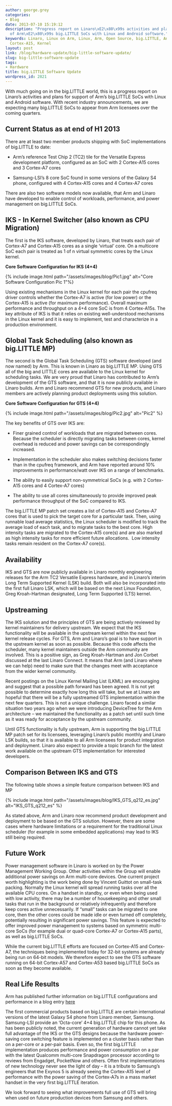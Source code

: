 ```yaml
---
author: george.grey
categories:
- Blog
date: 2013-07-10 15:19:12
description: "Progress report on Linaro\xE2\x80\x99s activities and plans for support
  of Arm\xE2\x80\x99s big.LITTLE SoCs with Linux and Android software."
keywords: Linaro, Linux on Arm, Linux, Arm, Open Source, big.LITTLE, Android, Cortex-A7,
  Cortex-A15, Kernel
layout: post
link: /blog/hardware-update/big-little-software-update/
slug: big-little-software-update
tags:
- Hardware
title: big.LITTLE Software Update
wordpress_id: 2821
---
```


With much going on in the big.LITTLE world, this is a progress report on Linaro’s activities and plans for support of Arm’s big.LITTLE SoCs with Linux and Android software. With recent industry announcements, we are expecting many big.LITTLE SoCs to appear from Arm licensees over the coming quarters.


## Current Status as at end of H1 2013

There are at least two member products shipping with SoC implementations of big.LITTLE to date:

  * Arm’s reference Test Chip 2 (TC2) tile for the Versatile Express development platform, configured as an SoC with 2 Cortex-A15 cores and 3 Cortex-A7 cores

  * Samsung-LSI’s 8 core SoC found in some versions of the Galaxy S4 phone, configured with 4 Cortex-A15 cores and 4 Cortex-A7 cores

There are also two software models now available, that Arm and Linaro have developed to enable control of workloads, performance, and power management on big.LITTLE SoCs.

## IKS - In Kernel Switcher (also known as CPU Migration)

The first is the IKS software, developed by Linaro, that treats each pair of Cortex-A7 and Cortex-A15 cores as a single ‘virtual’ core. On a multicore SoC each pair is treated as 1 of n virtual symmetric cores by the Linux kernel.

**Core Software Configuration for IKS (4+4)**

{% include image.html path="/assets/images/blog/Pic1.jpg" alt="Core Software Configuration Pic 1"%}

Using existing mechanisms in the Linux kernel for each pair the cpufreq driver controls whether the Cortex-A7 is active (for low power) or the Cortex-A15 is active (for maximum performance). Overall maximum performance and throughput on a 4+4 core SoC is from 4 Cortex-A15s. The key attribute of IKS is that it relies on existing well-understood mechanisms in the Linux kernel and it is easy to implement, test and characterize in a production environment.

## Global Task Scheduling (also known as big.LITTLE MP)

The second is the Global Task Scheduling (GTS) software developed (and now named) by Arm. This is known in Linaro as big.LITTLE MP. Using GTS all of the big and LITTLE cores are available to the Linux kernel for scheduling tasks. We are very proud that Linaro has contributed to Arm’s development of the GTS software, and that it is now publicly available in Linaro builds. Arm and Linaro recommend GTS for new products, and Linaro members are actively planning product deployments using this solution.

**Core Software Configuration for GTS (4+4)**

{% include image.html path="/assets/images/blog/Pic2.jpg" alt="Pic2" %}

The key benefits of GTS over IKS are:

  * Finer grained control of workloads that are migrated between cores. Because the scheduler is directly migrating tasks between cores, kernel overhead is reduced and power savings can be correspondingly increased.

  * Implementation in the scheduler also makes switching decisions faster than in the cpufreq framework, and Arm have reported around 10% improvements in performance/watt over IKS on a range of benchmarks.

  * The ability to easily support non-symmetrical SoCs (e.g. with 2 Cortex-A15 cores and 4 Cortex-A7 cores)

  * The ability to use all cores simultaneously to provide improved peak performance throughput of the SoC compared to IKS.

The big.LITTLE MP patch set creates a list of Cortex-A15 and Cortex-A7 cores that is used to pick the target core for a particular task. Then, using runnable load average statistics, the Linux scheduler is modified to track the average load of each task, and to migrate tasks to the best core. High intensity tasks are migrated to the Cortex-A15 core(s) and are also marked as high intensity tasks for more efficient future allocations.  Low intensity tasks remain resident on the Cortex-A7 core(s).

## Availability

IKS and GTS are now publicly available in Linaro monthly engineering releases for the Arm TC2 Versatile Express hardware, and in Linaro’s interim Long Term Supported Kernel (LSK) build. Both will also be incorporated into the first full Linaro LSK, which will be based on the next Linux Foundation, Greg Kroah-Hartman designated, Long Term Supported (LTS) kernel.

## Upstreaming

The IKS solution and the principles of GTS are being actively reviewed by kernel maintainers for delivery upstream. We expect that the IKS functionality will be available in the upstream kernel within the next few kernel release cycles. For GTS, Arm and Linaro’s goal is to have support in the upstream kernel as soon as possible. Because this code affects the scheduler, many kernel maintainers outside the Arm community are involved. This is a positive sign, as Greg Kroah-Hartman and Jon Corbet discussed at the last Linaro Connect. It means that Arm (and Linaro where we can help) need to make sure that the changes meet with acceptance from the wider kernel community.

Recent postings on the Linux Kernel Mailing List (LKML) are encouraging and suggest that a possible path forward has been agreed. It is not yet possible to determine exactly how long this will take, but we at Linaro are hopeful that there will be a fully upstreamed GTS implementation within the next few quarters. This is not a unique challenge. Linaro faced a similar situation two years ago when we were introducing DeviceTree for the Arm architecture – we maintained the functionality as a patch set until such time as it was ready for acceptance by the upstream community.

Until GTS functionality is fully upstream, Arm is supporting the big.LITTLE MP patch set for its licensees, leveraging Linaro’s public monthly and Linaro LSK builds, so that it is available to all Arm licensees for product integration and deployment. Linaro also expect to provide a topic branch for the latest work available on the upstream GTS implementation for interested developers.

## Comparison Between IKS and GTS

The following table shows a simple feature comparison between IKS and MP

{% include image.html path="/assets/images/blog/IKS_GTS_q212_es.jpg" alt="IKS_GTS_q212_es" %}

As stated above, Arm and Linaro now recommend product development and deployment to be based on the GTS solution. However, there are some cases where hardware limitations or a requirement for the traditional Linux scheduler (for example in some embedded applications) may lead to IKS still being required.

## Future Work

Power management software in Linaro is worked on by the Power Management Working Group. Other activities within the Group will enable additional power savings on Arm multi-core devices. One current project worth highlighting is the work being done by Vincent Guittot on small-task packing. Normally the Linux kernel will spread running tasks over all the available CPU cores. On a handset in standby, or even when being used with low activity, there may be a number of housekeeping and other small tasks that run in the background or relatively infrequently and therefore keep cores active unnecessarily. If “small” tasks can be migrated to one core, then the other cores could be made idle or even turned off completely, potentially resulting in significant power savings. This feature is expected to offer improved power management to systems based on symmetric multi-core SoCs (for example dual or quad-core Cortex-A7 or Cortex-A15 parts), as well as big.LITTLE SoCs.

While the current big.LITTLE efforts are focused on Cortex-A15 and Cortex-A7, the techniques being implemented today for 32-bit systems are already being run on 64-bit models. We therefore expect to see the GTS software running on 64-bit Cortex-A57 and Cortex-A53 based big.LITTLE SoCs as soon as they become available.

## Real Life Results

Arm has published further information on big.LITTLE configurations and performance in a blog entry [here](http://blogs.arm.com/soc-design/1009-ten-things-to-know-about-biglittle)

The first commercial products based on big.LITTLE are certain international versions of the latest Galaxy S4 phone from Linaro member, Samsung. Samsung-LSI provide an ‘Octa-core’ 4+4 big.LITTLE chip for this phone. As has been publicly noted, the current generation of hardware cannot yet take full advantage of the IKS or the GTS designs because the hardware power-saving core switching feature is implemented on a cluster basis rather than on a per-core or a per-pair basis. Even so, the first big.LITTLE implementation produces performance and power consumption on a par with the latest Qualcomm multi-core Snapdragon processor according to reviews from Engadget, PocketNow and others. Often first implementations of new technology never see the light of day – it is a tribute to Samsung’s engineers that the Exynos 5 is already seeing the Cortex-A15 level of performance with the power saving of the Cortex-A7s in a mass market handset in the very first big.LITTLE iteration.

We look forward to seeing what improvements full use of GTS will bring when used on future production devices from Samsung and others.
